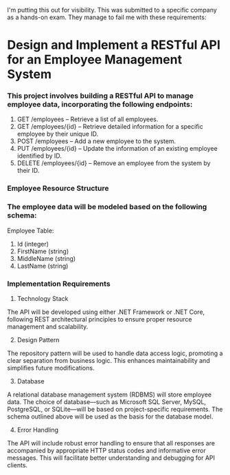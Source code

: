 I'm putting this out for visibility. This was submitted to a specific company as a hands-on exam. They manage to fail me with these requirements:


<h1>Design and Implement a RESTful API for an Employee Management System</h1>
 
<h3>This project involves building a RESTful API to manage employee data, incorporating the following endpoints:</h3>
 
1. GET /employees – Retrieve a list of all employees.
2. GET /employees/{id} – Retrieve detailed information for a specific employee by their unique ID.
3. POST /employees – Add a new employee to the system. 
4. PUT /employees/{id} – Update the information of an existing employee identified by ID. 
5. DELETE /employees/{id} – Remove an employee from the system by their ID.
 
 
<h3>Employee Resource Structure</h3>
 
<h3>The employee data will be modeled based on the following schema:</h3>
 
Employee Table:
1.  Id (integer)
2.  FirstName (string)
3.  MiddleName (string)
4.  LastName (string)
 
<h3>Implementation Requirements</h3>
 
1. Technology Stack

The API will be developed using either .NET Framework or .NET Core, following REST architectural principles to ensure proper resource management and scalability.
 
 
2. Design Pattern

The repository pattern will be used to handle data access logic, promoting a clear separation from business logic. This enhances maintainability and simplifies future modifications.
 
 
3. Database

A relational database management system (RDBMS) will store employee data. The choice of database—such as Microsoft SQL Server, MySQL, PostgreSQL, or SQLite—will be based on project-specific requirements. The schema outlined above will be used as the basis for the database model.
 
 
4. Error Handling

The API will include robust error handling to ensure that all responses are accompanied by appropriate HTTP status codes and informative error messages. This will facilitate better understanding and debugging for API clients.
